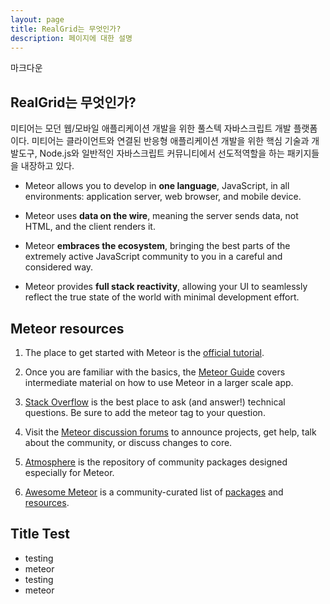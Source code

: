 ```yaml
---
layout: page
title: RealGrid는 무엇인가?
description: 페이지에 대한 설명
---
```


마크다운

<h2 id="what-is-meteor">RealGrid는 무엇인가?</h2>

미티어는 모던 웹/모바일 애플리케이션 개발을 위한 풀스텍 자바스크립트 개발 플랫폼이다. 미티어는 클라이언트와 연결된 반응형 애플리케이션 개발을 위한 핵심 기술과 개발도구, Node.js와 일반적인 자바스크립트 커뮤니티에서 선도적역할을 하는 패키지들을 내장하고 있다.

- Meteor allows you to develop in **one language**, JavaScript, in all environments: application server, web browser, and mobile device.

- Meteor uses **data on the wire**, meaning the server sends data, not HTML, and the client renders it.

- Meteor **embraces the ecosystem**, bringing the best parts of the extremely active JavaScript community to you in a careful and considered way.

- Meteor provides **full stack reactivity**, allowing your UI to seamlessly reflect the true state of the world with minimal development effort.

<h2 id="learning-more">Meteor resources</h2>

1. The place to get started with Meteor is the [official tutorial](https://www.meteor.com/tutorials/blaze/creating-an-app).

2. Once you are familiar with the basics, the [Meteor Guide](http://guide.meteor.com) covers intermediate material on how to use Meteor in a larger scale app.

3. [Stack Overflow](http://stackoverflow.com/questions/tagged/meteor) is the best place to ask (and answer!) technical questions. Be sure to add the meteor tag to your question.

4. Visit the [Meteor discussion forums](https://forums.meteor.com) to announce projects, get help, talk about the community, or discuss changes to core.

5. [Atmosphere](https://atmospherejs.com) is the repository of community packages designed especially for Meteor.

6. [Awesome Meteor](https://github.com/Urigo/awesome-meteor) is a community-curated list of [packages](https://github.com/Urigo/awesome-meteor#getting-started) and [resources](https://github.com/Urigo/awesome-meteor#resources).

<h2 id="learning-test">Title Test</h2>

* testing
* meteor
* testing
* meteor
